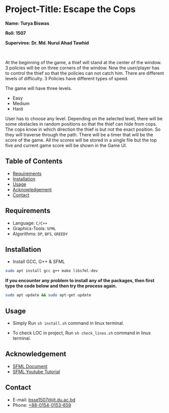 # Project-Title: Escape the Cops

<p>
    <b>
        Name: Turya Biswas
    </b>
</p>
<p>
    <b>
        Roll: 1507
    </b>
</p>
<p>
    <b>
        Superviros: Dr. Md. Nurul Ahad Tawhid
    </b>
</p>
<br />
<p>At the beginning of the game, a thief will stand at the center of the window. 3 policies will be on three corners of the window. Now the user/player has to control the thief so that the policies can not catch him. There are different levels of difficulty. 3 Policies have different types of speed.
</p>

<div>
The game will have three levels.

- Easy
- Medium
- Hard

User has to choose any level. Depending on the selected level, there will be some obstacles in random positions so that the thief can hide from cops. The cops know in which direction the thief is but not the exact position. So they will traverse through the path. There will be a timer that will be the score of the game. All the scores will be stored in a single file but the top five and current game score will be shown in the Game UI.

</div>

## Table of Contents
<div>

- [Requirements](#requirements)
- [Installation](#installation)
- [Usage](#usage)
- [Acknowledgement](#acknowledgement)
- [Contact](#contact)

</div>

## Requirements
<div>

- Language: `C/C++`
- Graphics-Tools: `SFML`
- Algorithms: `DP`, `BFS`, `GREEDY`
</div>

## Installation
<div>

- Install GCC, G++ & SFML

```bash
sudo apt install gcc g++ make libsfml-dev
```

**If you encounter any problem to install any of the packages, then first type the code below and then try the process again.**

```bash
sudo apt update && sudo apt-get update
```
</div>

## Usage
<div>


- Simply Run `sh install.sh` command in linux terminal.

- To check LOC in project, Run `sh check_lines.sh` command in linux terminal.

</div>

## Acknowledgement
<div>

- [SFML Document](https://www.sfml-dev.org/documentation/2.6.2/)
- [SFML Youtube Tutorial](https://www.youtube.com/playlist?list=PLvv0ScY6vfd95GMoMe2zc4ZgGxWYj3vua)

</div>

## Contact

- E-mail: <a href="mailto:bsse1507@iit.du.ac.bd">bsse1507@iit.du.ac.bd</a>
- Phone: <u>+88-0154-0153-659</u>
